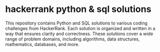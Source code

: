 # hackerrank python & sql solutions
This repository contains Python and SQL solutions to various coding challenges from HackerRank. Each solution is organized and written in a way that ensures clarity and correctness. These solutions cover a wide range of problem domains, including algorithms, data structures, mathematics, databases, and more.
